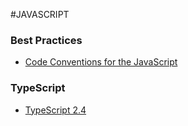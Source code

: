 #JAVASCRIPT

### Best Practices
 * [Code Conventions for the JavaScript ](http://javascript.crockford.com/code.html)
### TypeScript
 * [TypeScript 2.4](https://www.typescriptlang.org/docs/handbook/release-notes/typescript-2-4.html)
 